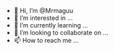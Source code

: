 - 👋 Hi, I’m @Mrmaguu
- 👀 I’m interested in ...
- 🌱 I’m currently learning ...
- 💞️ I’m looking to collaborate on ...
- 📫 How to reach me ...

<!---
Mrmaguu/Mrmaguu is a ✨ special ✨ repository because its `README.md` (this file) appears on your GitHub profile.
You can click the Preview link to take a look at your changes.
--->
